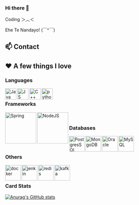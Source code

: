 ### Hi there 👋

Coding ＞︿＜

Ehe Te Nandayo! (￣^￣)

## **📫 Contact**

<!-- 
- [LinkedIn](https://www.linkedin.com/in/trickstarcandina/)
-->
<!-- 
- [YouTube channel](https://www.youtube.com/channel/UCz7dlZOH5a3J_cfssIdNt9w) 
-->
<!-- 
- [Facebook](https://www.facebook.com/100009538187924)
-->
## ❤ A few things I love

### Languages
<img align="left" alt="Java" src="https://cdn-icons-png.flaticon.com/512/226/226777.png" width="36px" />
<img align="left" alt="JS" src="https://user-images.githubusercontent.com/61593963/136700526-74ef3f4e-8f8f-4847-868b-f971d61ed602.png" width="36px" />
<img align="left" alt="C++" src="https://user-images.githubusercontent.com/61593963/136700643-46456e4d-cb1f-4828-b465-10e42230aa0b.png" width="36px" />
<img align="left" alt="python" src="https://cdn3.iconfinder.com/data/icons/logos-and-brands-adobe/512/267_Python-512.png" width="36px" />
<br />

### Frameworks
<img align="left" alt="Spring" src="https://user-images.githubusercontent.com/61593963/136700303-6dfcf610-198d-4a70-b975-97adfa891dbb.png" width="100px"/>
<img align="left" alt="NodeJS" src="https://cdn.worldvectorlogo.com/logos/nodejs.svg" width="100px" />
<!--
<img align="left" alt="ReactJS" src="https://user-images.githubusercontent.com/61593963/136700411-7149ff3d-f6b3-4f34-8b7c-4ae8a2488509.png" width="100px" />
-->
<br />

### Databases
<img align="left" alt="PostgresSQL" src="http://sqladvice.com/wp-content/uploads/2020/08/postgresql-la-gi.png" height="50px" />
<img align="left" alt="MongoDB" src="https://encrypted-tbn0.gstatic.com/images?q=tbn:ANd9GcT8E7_yUawQ_GquA0sh9sDykdS31-Xrj6REDbyFRdQmJoIv9nxSECp4HsSLLUirw18Ql2M&usqp=CAU" height="50px" />
<img align="left" alt="Oracle" src="https://i0.wp.com/deepinthecode.com/wp-content/uploads/2018/09/Oracle_Database.png?fit=432%2C203&ssl=1" height="50px" />
<img align="left" alt="MySQL" src="https://user-images.githubusercontent.com/61593963/136699898-0e99be87-b485-4e8c-9844-ab88d51ac265.png" height="50px"/>
<br />
<br />

### Others
<img align="left" alt="docker" src="https://www.docker.com/wp-content/uploads/2022/03/Moby-logo.png" height="50px" />
<img align="left" alt="jenkin" src="https://upload.wikimedia.org/wikipedia/commons/thumb/e/e3/Jenkins_logo_with_title.svg/1280px-Jenkins_logo_with_title.svg.png" height="50px" />
<img align="left" alt="redis" src="https://linuxhint.com/wp-content/uploads/2022/01/redis.png" height="50px" />
<img align="left" alt="kafka" src="https://upload.wikimedia.org/wikipedia/commons/thumb/5/53/Apache_kafka_wordtype.svg/2560px-Apache_kafka_wordtype.svg.png" height="50px" />
<br />
<br />

### Card Stats
[![Anurag's GitHub stats](https://github-readme-stats.vercel.app/api?username=trickstarcandina&show_icons=true&theme=gruvbox)](https://github.com/anuraghazra/github-readme-stats)


<!-- 
### Top Langs
[![Top Langs](https://github-readme-stats.vercel.app/api/top-langs/?username=trickstarcandina&layout=compact&theme=highcontrast)](https://github.com/anuraghazra/github-readme-stats) 
-->


<!--
**trickstarcandina/trickstarcandina** is a ✨ _special_ ✨ repository because its `README.md` (this file) appears on your GitHub profile.

Here are some ideas to get you started:

- 🔭 I’m currently working on ...
- 🌱 I’m currently learning ...
- 👯 I’m looking to collaborate on ...
- 🤔 I’m looking for help with ...
- 💬 Ask me about ...
- 📫 How to reach me: ...
- 😄 Pronouns: ...
- ⚡ Fun fact: ...
-->
